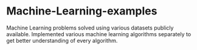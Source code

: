 # Machine-Learning-examples
Machine Learning problems solved using various datasets publicly available. Implemented various machine learning algorithms separately to get better understanding of every algorithm. 
